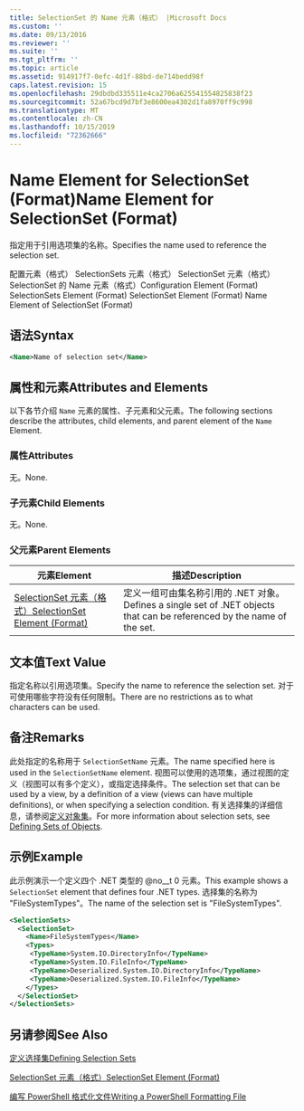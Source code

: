 ```yaml
---
title: SelectionSet 的 Name 元素（格式） |Microsoft Docs
ms.custom: ''
ms.date: 09/13/2016
ms.reviewer: ''
ms.suite: ''
ms.tgt_pltfrm: ''
ms.topic: article
ms.assetid: 914917f7-0efc-4d1f-88bd-de714bedd98f
caps.latest.revision: 15
ms.openlocfilehash: 29dbdbd335511e4ca2706a625541554825838f23
ms.sourcegitcommit: 52a67bcd9d7bf3e8600ea4302d1fa8970ff9c998
ms.translationtype: MT
ms.contentlocale: zh-CN
ms.lasthandoff: 10/15/2019
ms.locfileid: "72362666"
---
```

# <a name="name-element-for-selectionset-format"></a><span data-ttu-id="9c497-102">Name Element for SelectionSet (Format)</span><span class="sxs-lookup"><span data-stu-id="9c497-102">Name Element for SelectionSet (Format)</span></span>

<span data-ttu-id="9c497-103">指定用于引用选项集的名称。</span><span class="sxs-lookup"><span data-stu-id="9c497-103">Specifies the name used to reference the selection set.</span></span>

<span data-ttu-id="9c497-104">配置元素（格式） SelectionSets 元素（格式） SelectionSet 元素（格式） SelectionSet 的 Name 元素（格式）</span><span class="sxs-lookup"><span data-stu-id="9c497-104">Configuration Element (Format) SelectionSets Element (Format) SelectionSet Element (Format) Name Element of SelectionSet (Format)</span></span>

## <a name="syntax"></a><span data-ttu-id="9c497-105">语法</span><span class="sxs-lookup"><span data-stu-id="9c497-105">Syntax</span></span>

```xml
<Name>Name of selection set</Name>
```

## <a name="attributes-and-elements"></a><span data-ttu-id="9c497-106">属性和元素</span><span class="sxs-lookup"><span data-stu-id="9c497-106">Attributes and Elements</span></span>

<span data-ttu-id="9c497-107">以下各节介绍 `Name` 元素的属性、子元素和父元素。</span><span class="sxs-lookup"><span data-stu-id="9c497-107">The following sections describe the attributes, child elements, and parent element of the `Name` Element.</span></span>

### <a name="attributes"></a><span data-ttu-id="9c497-108">属性</span><span class="sxs-lookup"><span data-stu-id="9c497-108">Attributes</span></span>

<span data-ttu-id="9c497-109">无。</span><span class="sxs-lookup"><span data-stu-id="9c497-109">None.</span></span>

### <a name="child-elements"></a><span data-ttu-id="9c497-110">子元素</span><span class="sxs-lookup"><span data-stu-id="9c497-110">Child Elements</span></span>

<span data-ttu-id="9c497-111">无。</span><span class="sxs-lookup"><span data-stu-id="9c497-111">None.</span></span>

### <a name="parent-elements"></a><span data-ttu-id="9c497-112">父元素</span><span class="sxs-lookup"><span data-stu-id="9c497-112">Parent Elements</span></span>

|<span data-ttu-id="9c497-113">元素</span><span class="sxs-lookup"><span data-stu-id="9c497-113">Element</span></span>|<span data-ttu-id="9c497-114">描述</span><span class="sxs-lookup"><span data-stu-id="9c497-114">Description</span></span>|
|-------------|-----------------|
|[<span data-ttu-id="9c497-115">SelectionSet 元素（格式）</span><span class="sxs-lookup"><span data-stu-id="9c497-115">SelectionSet Element (Format)</span></span>](./selectionset-element-format.md)|<span data-ttu-id="9c497-116">定义一组可由集名称引用的 .NET 对象。</span><span class="sxs-lookup"><span data-stu-id="9c497-116">Defines a single set of .NET objects that can be referenced by the name of the set.</span></span>|

## <a name="text-value"></a><span data-ttu-id="9c497-117">文本值</span><span class="sxs-lookup"><span data-stu-id="9c497-117">Text Value</span></span>

<span data-ttu-id="9c497-118">指定名称以引用选项集。</span><span class="sxs-lookup"><span data-stu-id="9c497-118">Specify the name to reference the selection set.</span></span> <span data-ttu-id="9c497-119">对于可使用哪些字符没有任何限制。</span><span class="sxs-lookup"><span data-stu-id="9c497-119">There are no restrictions as to what characters can be used.</span></span>

## <a name="remarks"></a><span data-ttu-id="9c497-120">备注</span><span class="sxs-lookup"><span data-stu-id="9c497-120">Remarks</span></span>

<span data-ttu-id="9c497-121">此处指定的名称用于 `SelectionSetName` 元素。</span><span class="sxs-lookup"><span data-stu-id="9c497-121">The name specified here is used in the `SelectionSetName` element.</span></span> <span data-ttu-id="9c497-122">视图可以使用的选项集，通过视图的定义（视图可以有多个定义），或指定选择条件。</span><span class="sxs-lookup"><span data-stu-id="9c497-122">The selection set that can be used by a view, by a definition of a view (views can have multiple definitions), or when specifying a selection condition.</span></span> <span data-ttu-id="9c497-123">有关选择集的详细信息，请参阅[定义对象集](./defining-selection-sets.md)。</span><span class="sxs-lookup"><span data-stu-id="9c497-123">For more information about selection sets, see [Defining Sets of Objects](./defining-selection-sets.md).</span></span>

## <a name="example"></a><span data-ttu-id="9c497-124">示例</span><span class="sxs-lookup"><span data-stu-id="9c497-124">Example</span></span>

<span data-ttu-id="9c497-125">此示例演示一个定义四个 .NET 类型的 @no__t 0 元素。</span><span class="sxs-lookup"><span data-stu-id="9c497-125">This example shows a `SelectionSet` element that defines four .NET types.</span></span> <span data-ttu-id="9c497-126">选择集的名称为 "FileSystemTypes"。</span><span class="sxs-lookup"><span data-stu-id="9c497-126">The name of the selection set is "FileSystemTypes".</span></span>

```xml
<SelectionSets>
  <SelectionSet>
    <Name>FileSystemTypes</Name>
    <Types>
     <TypeName>System.IO.DirectoryInfo</TypeName>
     <TypeName>System.IO.FileInfo</TypeName>
     <TypeName>Deserialized.System.IO.DirectoryInfo</TypeName>
     <TypeName>Deserialized.System.IO.FileInfo</TypeName>
    </Types>
  </SelectionSet>
</SelectionSets>
```

## <a name="see-also"></a><span data-ttu-id="9c497-127">另请参阅</span><span class="sxs-lookup"><span data-stu-id="9c497-127">See Also</span></span>

[<span data-ttu-id="9c497-128">定义选择集</span><span class="sxs-lookup"><span data-stu-id="9c497-128">Defining Selection Sets</span></span>](./defining-selection-sets.md)

[<span data-ttu-id="9c497-129">SelectionSet 元素（格式）</span><span class="sxs-lookup"><span data-stu-id="9c497-129">SelectionSet Element (Format)</span></span>](./selectionset-element-format.md)

[<span data-ttu-id="9c497-130">编写 PowerShell 格式化文件</span><span class="sxs-lookup"><span data-stu-id="9c497-130">Writing a PowerShell Formatting File</span></span>](./writing-a-powershell-formatting-file.md)
